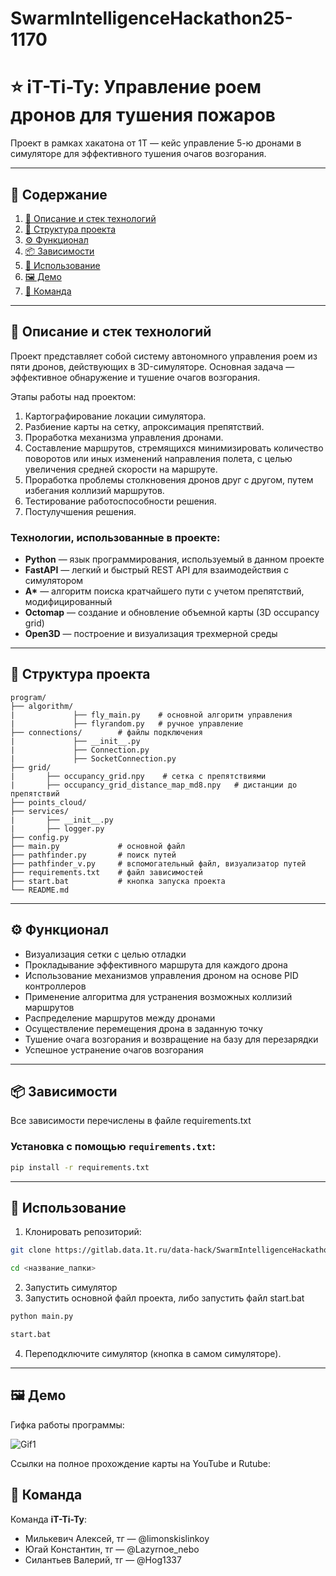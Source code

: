 # SwarmIntelligenceHackathon25-1170
# ⭐ iT-Ti-Ty: Управление роем дронов для тушения пожаров

Проект в рамках хакатона от 1Т — кейс управление 5-ю дронами в симуляторе для эффективного тушения очагов возгорания.

---

## 📁 Содержание

1. [📝 Описание и стек технологий](#-описание-и-стек-технологий)
2. [🔧 Структура проекта](#-структура-проекта)
3. [⚙️ Функционал](#-функционал)
4. [📦 Зависимости](#-зависимости)
5. [🚀 Использование](#-использование)
6. [🖼 Демо](#-демо)
7. [👥 Команда](#-команда)

---

## 📝 Описание и стек технологий

Проект представляет собой систему автономного управления роем из пяти дронов, действующих в 3D-симуляторе. Основная задача — эффективное обнаружение и тушение очагов возгорания. 

Этапы работы над проектом:

1. Картографирование локации симулятора.
2. Разбиение карты на сетку, апроксимация препятствий.
3. Проработка механизма управления дронами.
4. Составление маршрутов, стремящихся минимизировать количество поворотов или иных изменений направления полета, с целью увеличения средней скорости на маршруте.
5. Проработка проблемы столкновения дронов друг с другом, путем избегания коллизий маршрутов.
6. Тестирование работоспособности решения.
7. Постулучшения решения.

### Технологии, использованные в проекте:

- **Python** — язык программирования, используемый в данном проекте
- **FastAPI** — легкий и быстрый REST API для взаимодействия с симулятором
- **A\*** — алгоритм поиска кратчайшего пути с учетом препятствий, модифицированный
- **Octomap** — создание и обновление объемной карты (3D occupancy grid)
- **Open3D** — построение и визуализация трехмерной среды

---

## 🔧 Структура проекта

```
program/
├── algorithm/          
|             ├── fly_main.py    # основной алгоритм управления
|             ├── flyrandom.py   # ручное управление
├── connections/        # файлы подключения
|             ├── __init__.py
|             ├── Connection.py 
|             ├── SocketConnection.py
├── grid/               
|       ├── occupancy_grid.npy    # сетка с препятствиями
|       ├── occupancy_grid_distance_map_md8.npy   # дистанции до препятствий
├── points_cloud/
├── services/           
|       ├── __init__.py
|       ├── logger.py
├── config.py           
├── main.py             # основной файл
├── pathfinder.py       # поиск путей
├── pathfinder_v.py     # вспомогательный файл, визуализатор путей
├── requirements.txt    # файл зависимостей
├── start.bat           # кнопка запуска проекта
└── README.md
```

---

## ⚙️ Функционал 

- Визуализация сетки с целью отладки
- Прокладывание эффективного маршрута для каждого дрона
- Использование механизмов управления дроном на основе PID контроллеров
- Применение алгоритма для устранения возможных коллизий маршрутов
- Распределение маршрутов между дронами
- Осуществление перемещения дрона в заданную точку
- Тушение очага возгорания и возвращение на базу для перезарядки
- Успешное устранение очагов возгорания

---

## 📦 Зависимости

Все зависимости перечислены в файле requirements.txt 

### Установка с помощью `requirements.txt`:

```bash
pip install -r requirements.txt
```

---

## 🚀 Использование

1. Клонировать репозиторий:

```bash
git clone https://gitlab.data.1t.ru/data-hack/SwarmIntelligenceHackathon25-1170
```
```bash
cd <название_папки>
```

2. Запустить симулятор
3. Запустить основной файл проекта, либо запустить файл start.bat

```bash
python main.py
```
```bash
start.bat
```

4. Переподключите симулятор (кнопка в самом симуляторе).

---

## 🖼 Демо

Гифка работы программы:

![Gif1](Repository/Start_fly2.gif)

Ссылки на полное прохождение карты на YouTube и Rutube:


## 👥 Команда

Команда **iT-Ti-Ty**:

- Милькевич Алексей, тг — @limonskislinkoy
- Югай Константин, тг — @Lazyrnoe_nebo
- Силантьев Валерий, тг — @Hog1337







